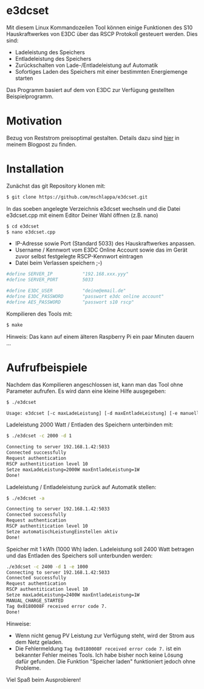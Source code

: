 # e3dcset


Mit diesem Linux Kommandozeilen Tool können einige Funktionen des S10 Hauskraftwerkes von E3DC über das RSCP Protokoll gesteuert werden. Dies sind:

- Ladeleistung des Speichers
- Entladeleistung des Speichers
- Zurückschalten von Lade-/Entladeleistung auf Automatik
- Sofortiges Laden des Speichers mit einer bestimmten Energiemenge starten

Das Programm basiert auf dem von E3DC zur Verfügung gestellten Beispielprogramm.

# Motivation

Bezug von Reststrom preisoptimal gestalten. Details dazu sind [hier] in meinem Blogpost zu finden.

# Installation

Zunächst das git Repository klonen mit:

```sh
$ git clone https://github.com/mschlappa/e3dcset.git
```
In das soeben angelegte Verzeichnis e3dcset wechseln und die Datei e3dcset.cpp mit einem Editor Deiner Wahl öffnen (z.B. nano)

```sh
$ cd e3dcset
$ nano e3dcset.cpp
```

- IP-Adresse sowie Port (Standard 5033) des Hauskraftwerkes anpassen.
- Username / Kennwort vom E3DC Online Account sowie das im Gerät zuvor selbst festgelegte RSCP-Kennwort eintragen 
- Datei beim Verlassen speichern ;-)

```sh
#define SERVER_IP           "192.168.xxx.yyy"
#define SERVER_PORT         5033

#define E3DC_USER           "deine@email.de"
#define E3DC_PASSWORD       "passwort e3dc online account"
#define AES_PASSWORD        "passwort s10 rscp"
```

Kompilieren des Tools mit:

```sh
$ make
```
Hinweis: Das kann auf einem älteren Raspberry Pi ein paar Minuten dauern ...

# Aufrufbeispiele

Nachdem das Kompilieren angeschlossen ist, kann man das Tool ohne Parameter aufrufen.
Es wird dann eine kleine Hilfe ausgegeben:

```sh
$ ./e3dcset

Usage: e3dcset [-c maxLadeLeistung] [-d maxEntladeLeistung] [-e manuelleLadeEnergie] [-a]
```

Ladeleistung 2000 Watt / Entladen des Speichern unterbinden mit:

```sh
$ ./e3dcset -c 2000 -d 1

Connecting to server 192.168.1.42:5033
Connected successfully
Request authentication
RSCP authentitication level 10
Setze maxLadeLeistung=2000W maxEntladeLeistung=1W
Done!
```

Ladeleistung / Entladeleistung zurück auf Automatik stellen:

```sh
$ ./e3dcset -a

Connecting to server 192.168.1.42:5033
Connected successfully
Request authentication
RSCP authentitication level 10
Setze automatischLeistungEinstellen aktiv
Done!
```

Speicher mit 1 kWh (1000 Wh) laden. 
Ladeleistung soll 2400 Watt betragen und das Entladen des Speichers soll unterbunden werden:

```sh
./e3dcset -c 2400 -d 1 -e 1000
Connecting to server 192.168.1.42:5033
Connected successfully
Request authentication
RSCP authentitication level 10
Setze maxLadeLeistung=2400W maxEntladeLeistung=1W
MANUAL_CHARGE_STARTED
Tag 0x0180008F received error code 7.
Done!
```

Hinweise: 
- Wenn nicht genug PV Leistung zur Verfügung steht, wird der Strom aus dem Netz geladen.
- Die Fehlermeldung ```Tag 0x0180008F received error code 7.``` ist ein bekannter Fehler meines Tools. Ich habe bisher noch keine Lösung dafür gefunden. Die Funktion "Speicher laden" funktioniert jedoch ohne Probleme.

Viel Spaß beim Ausprobieren!


[//]: # (These are reference links used in the body of this note and get stripped out when the markdown processor does its job. There is no need to format nicely because it shouldn't be seen. Thanks SO - http://stackoverflow.com/questions/4823468/store-comments-in-markdown-syntax)


   [hier]: <https://elektromobilitaet-duelmen.de/2019/11/22/winter-is-coming/>
   
   
